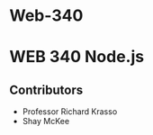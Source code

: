 # Web-340
# WEB 340 Node.js
## Contributors
<ul>
  <li>Professor Richard Krasso</li>
  <li>Shay McKee</li>
</ul>
